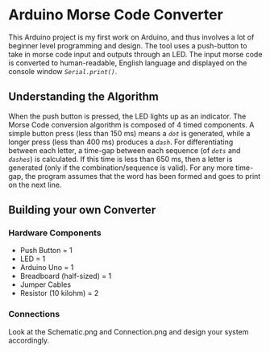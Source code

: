 # Arduino Morse Code Converter

This Arduino project is my first work on Arduino, and thus involves a lot of beginner level programming and design. The tool uses a push-button to take in morse code input and outputs through an LED. The input morse code is converted to human-readable, English language and displayed on the console window *`Serial.print()`*.

## Understanding the Algorithm

When the push button is pressed, the LED lights up as an indicator. The Morse Code conversion algorithm is composed of 4 timed components. A simple button press (less than 150 ms) means a *`dot`* is generated, while a longer press (less than 400 ms) produces a *`dash`*. For differentiating between each letter, a time-gap between each sequence (of *`dots`* and *`dashes`*) is calculated. If this time is less than 650 ms, then a letter is generated (only if the combination/sequence is valid). For any more time-gap, the program assumes that the word has been formed and goes to print on the next line.

## Building your own Converter

### Hardware Components

- Push Button = 1
- LED = 1
- Arduino Uno = 1
- Breadboard (half-sized) = 1
- Jumper Cables
- Resistor (10 kilohm) = 2

### Connections

Look at the Schematic.png and Connection.png and design your system accordingly.
